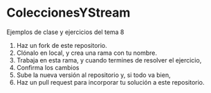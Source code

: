 # ColeccionesYStream
Ejemplos de clase y ejercicios del tema 8

1. Haz un fork de este repositorio.
2. Clónalo en local, y crea una rama con tu nombre.
3. Trabaja en esta rama, y cuando termines de resolver el ejercicio, 
4. Confirma los cambios
5. Sube la nueva versión al repositorio y, si todo va bien,
6. Haz un pull request para incorporar tu solución a este repositorio.
